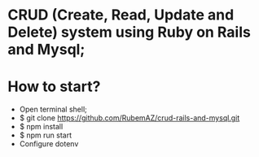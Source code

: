 # CRUD (Create, Read, Update and Delete) system using Ruby on Rails and Mysql;

# How to start?
 - Open terminal shell;
 - $ git clone https://github.com/RubemAZ/crud-rails-and-mysql.git
 - $ npm install
 - $ npm run start
 - Configure dotenv
